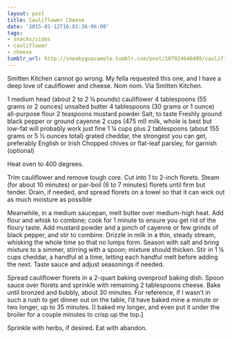 ```yaml
---
layout: post
title: Cauliflower Cheese
date: '2015-01-12T16:01:36-06:00'
tags:
- snacks/sides
- cauliflower
- cheese
tumblr_url: http://sneakyguacamole.tumblr.com/post/107924640489/cauliflower-cheese
---
```

Smitten Kitchen cannot go wrong. My fella requested this one, and I have a deep love of cauliflower and cheese. Nom nom. Via Smitten Kitchen.

1 medium head (about 2 to 2 ¼ pounds) cauliflower
4 tablespoons (55 grams or 2 ounces) unsalted butter
4 tablespoons (30 grams or 1 ounce) all-purpose flour
2 teaspoons mustard powder
Salt, to taste
Freshly ground black pepper or ground cayenne
2 cups (475 ml) milk, whole is best but low-fat will probably work just fine
1 ¼ cups plus 2 tablespoons (about 155 grams or 5 ½ ounces total) grated cheddar, the strongest you can get, preferably English or Irish
Chopped chives or flat-leaf parsley, for garnish (optional)

Heat oven to 400 degrees.


Trim cauliflower and remove tough core. Cut into 1 to 2-inch florets. Steam (for about 10 minutes) or par-boil (6 to 7 minutes) florets until firm but tender. Drain, if needed, and spread florets on a towel so that it can wick out as much moisture as possible


Meanwhile, in a medium saucepan, melt butter over medium-high heat. Add flour and whisk to combine; cook for 1 minute to ensure you get rid of the floury taste. Add mustard powder and a pinch of cayenne or few grinds of black pepper, and stir to combine. Drizzle in milk in a thin, steady stream, whisking the whole time so that no lumps form. Season with salt and bring mixture to a simmer, stirring with a spoon; mixture should thicken. Stir in 1 ¼ cups cheddar, a handful at a time, letting each handful melt before adding the next. Taste sauce and adjust seasonings if needed.


Spread cauliflower florets in a 2-quart baking ovenproof baking dish. Spoon sauce over florets and sprinkle with remaining 2 tablespoons cheese. Bake until bronzed and bubbly, about 30 minutes. For reference, if I wasn’t in such a rush to get dinner out on the table, I’d have baked mine a minute or two longer, up to 35 minutes. [I baked my longer, and even put it under the broiler for a couple minutes to crisp up the top.]


Sprinkle with herbs, if desired. Eat with abandon.

